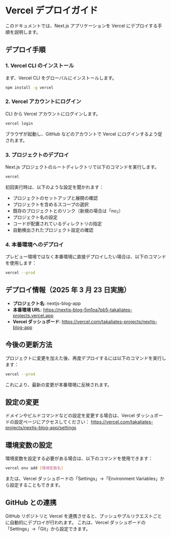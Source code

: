 # Vercel デプロイガイド

このドキュメントでは、Next.js アプリケーションを Vercel にデプロイする手順を説明します。

## デプロイ手順

### 1. Vercel CLI のインストール

まず、Vercel CLI をグローバルにインストールします。

```bash
npm install -g vercel
```

### 2. Vercel アカウントにログイン

CLI から Vercel アカウントにログインします。

```bash
vercel login
```

ブラウザが起動し、GitHub などのアカウントで Vercel にログインするよう促されます。

### 3. プロジェクトのデプロイ

Next.js プロジェクトのルートディレクトリで以下のコマンドを実行します。

```bash
vercel
```

初回実行時は、以下のような設定を聞かれます：

- プロジェクトのセットアップと展開の確認
- プロジェクトを含めるスコープの選択
- 既存のプロジェクトとのリンク（新規の場合は「no」）
- プロジェクト名の設定
- コードが配置されているディレクトリの指定
- 自動検出されたプロジェクト設定の確認

### 4. 本番環境へのデプロイ

プレビュー環境ではなく本番環境に直接デプロイしたい場合は、以下のコマンドを使用します：

```bash
vercel --prod
```

## デプロイ情報（2025 年 3 月 23 日実施）

- **プロジェクト名**: nextjs-blog-app
- **本番環境 URL**: https://nextjs-blog-5m1oa7pb5-takaliates-projects.vercel.app
- **Vercel ダッシュボード**: https://vercel.com/takaliates-projects/nextjs-blog-app

## 今後の更新方法

プロジェクトに変更を加えた後、再度デプロイするには以下のコマンドを実行します：

```bash
vercel --prod
```

これにより、最新の変更が本番環境に反映されます。

## 設定の変更

ドメインやビルドコマンドなどの設定を変更する場合は、Vercel ダッシュボードの設定ページにアクセスしてください：
https://vercel.com/takaliates-projects/nextjs-blog-app/settings

## 環境変数の設定

環境変数を設定する必要がある場合は、以下のコマンドを使用できます：

```bash
vercel env add [環境変数名]
```

または、Vercel ダッシュボードの「Settings」→「Environment Variables」から設定することもできます。

## GitHub との連携

GitHub リポジトリと Vercel を連携させると、プッシュやプルリクエストごとに自動的にデプロイが行われます。
これは、Vercel ダッシュボードの「Settings」→「Git」から設定できます。
